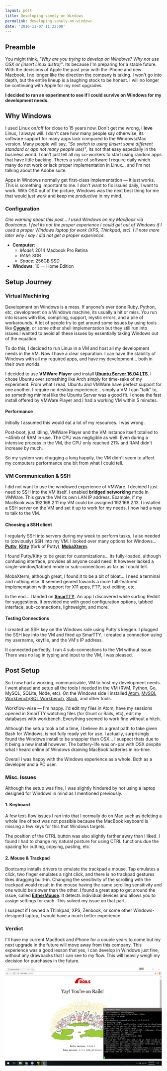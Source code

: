 ```yaml
---
layout: post
title: Developing sanely on Windows
permalink: developing-sanely-on-windows
date: '2016-11-07 11:22:00'
---
```


## Preamble

You might think, *"Why are you trying to develop on Windows? Why not use OSX or (insert Linux distro)"*. Its because I'm preparing for a stable future. With the decisions of Apple the past year with the iPhone and new Macbook, I no longer like the direction the company is taking. I won't go into depth, but the entire lineup is a laughing stock to be honest. I will no longer be continuing with Apple for my next upgrades.

**I decided to run an experiment to see if I could survive on Windows for my development needs.**

## Why Windows

I used Linux on/off for close to 15 years now. Don't get me wrong, I **love** Linux, I always will. I don't care how many people say otherwise, its software support for many apps lack compared to the Windows/Mac version. Many people will say, *"So switch to using (insert some different standard or app not many people use)"*, its not that easy especially in the business world. I can't just tell all my co-workers to start using random apps that have little backing. Theres a suite of software I require daily which many do not work or lack proper implementation in Linux… and I'm not talking about the Adobe suite.

Apps in Windows normally get first-class implementation — it just works. This is something important to me. I don't want to fix issues daily, I want to work. With OSX out of the picture, Windows was the next best thing for me that would *just work* and keep me *productive* in my mind.

### Configuration

*One warning about this post... I used Windows on my MacBook via Bootcamp. I feel its not the proper experience I could get out of Windows if I used a proper Windows laptop for work (XPS, Thinkpad, etc). I'll note more later why I say I did not get a proper experience.*

+ **Computer**:
  + *Model*: 2014 Macbook Pro Retina
  + *RAM*: 8GB
  + *Space:* 256GB SSD
+ **Windows**: 10 — Home Edition

## Setup Journey

### Virtual Machining

Development on Windows is a mess. If anyone's ever done Ruby, Python, etc, development on a Windows machine, its usually a hit or miss. You run into issues with libs, compiling, support, mystic errors, and a pile of workarounds. A lot of people try to get around some issues by using tools like **[Cygwin](https://www.cygwin.com/)**, or some other shell implementation but they still run into issues.I wanted to avoid all these issues by essentially taking Windows out of the equation.

To do this, I decided to run Linux in a VM and host all my development needs in the VM. Now I have a clear separation. I can have the stability of Windows with all my required apps, and have my development… both in their own worlds.

I decided to use **VMWare Player** and install **[Ubuntu Server 16.04 LTS](https://www.ubuntu.com/download/server)**. I chose Ubuntu over something like Arch simply for time-sake of my experiment. From what I read, Ubuntu and VMWare have perfect support for one another. I require no desktop experience... simply a VM I can "talk" to, so something minimal like the Ubuntu Server was a good fit. I chose the fast install offered by VMWare Player and I had a working VM within 5 minutes.

#### Performance

Initially I assumed this would eat a lot of my resources. I was wrong.

Post-boot, just idling, VMWare Player and the VM instance itself totalled to ~45mb of RAM in-use. The CPU was negligible as well. Even during a intensive process in the VM, the CPU only reached 21% and RAM didn't increase by much.

So my system was chugging a long happily, the VM didn't seem to affect my computers performance one bit from what I could tell.

### VM Communication & SSH

I did not want to use the windowed experience of VMWare. I decided I just need to SSH into the VM itself. I enabled **bridged networking** mode in VMWare. This gave the VM its own LAN IP address. Example, if my MacBook was 192.168.2.11 my VM could be assigned 192.168.2.13. I installed a SSH server on the VM and set it up to work for my needs. I now had a way to talk to the VM.

#### Choosing a SSH client

I regularly SSH into servers during my week to perform tasks, I also needed to (obviously) SSH into my VM. I looked over many options for Windows… **[Putty](http://www.chiark.greenend.org.uk/~sgtatham/putty/)**, **[Kitty](http://kitty.9bis.net/)** (fork of Putty), **[MobaXterm](http://mobaxterm.mobatek.net/)**.

I found Putty/Kitty to be great for customizations… its fully-loaded, although confusing interface, provides all anyone could need. It however lacked a single-window/tabbed mode or sub-connections as far as I could tell.

MobaXterm, although great, I found it to be a bit of bloat… I need a terminal and nothing else. It seemed geared towards a more full-featured implementation with support for X11 apps, FTP, text editing, etc.

In the end... I landed on **[SmarTTY](http://smartty.sysprogs.com/)**. An app I discovered while surfing Reddit for suggestions. It provided me with good configuration options, tabbed interface, sub-connections, lightweight, and more.

#### Testing Connections

I created an SSH key on the Windows side using Putty's keygen. I plugged the SSH key into the VM and fired up SmarTTY. I created a connection using my username, keyfile, and the VM's IP address.

It connected perfectly. I ran 4 sub-connections to the VM without issue. There was no lag in typing and input to the VM, I was pleased.

## Post Setup

So I now had a working, communicable, VM to host my development needs. I went ahead and setup all the tools I needed in the VM (RVM, Python, Go, MySQL, SQLite, Node, etc). On the Windows side I installed [Atom](http://atom.io), [MySQL Workbench](http://www.mysql.com/products/workbench/)/[SQL Workbench](http://www.sql-workbench.net/), [Slack](http://slack.com), and other tools. 

Workflow-wise — I'm happy. I'd edit my files in Atom, have my sessions opened in SmarTTY watching files (for Grunt or Rails, etc), edit my databases with workbench. Everything seemed to work fine without a hitch.

Although the setup took a bit a time, I believe its a great path to take given Bash for Windows, is not fully ready yet for use. I actually, surprisingly found the Windows install to be snappier than OSX… I suspect thats due to it being a new install however. The battery-life was on-par with OSX despite what I heard online of Windows draining MacBook batteries in no-time.

Overall I was happy with the Windows experience as a whole. Both as a developer and a PC user.

### Misc. Issues

Although the setup was fine, I was slightly hindered by not using a laptop designed for Windows in mind as I mentioned previously.

#### 1. Keyboard

A few text-flow issues I ran into that I normally do on Mac such as deleting a whole line of text was not possible because the MacBook keyboard is missing a few keys for this that Windows targets.

The position of the CTRL button was also slightly farther away than I liked. I found I had to change my natural posture for using CTRL functions due the spacing for cutting, copying, pasting, etc.

#### 2. Mouse & Trackpad

Bootcamp installs drivers to emulate the trackpad a mouse. Tap emulates a click, two finger emulates a right click, and there is no trackpad gestures likes dragging built-in. Changing the sensitivity of the scrolling with the trackpad would result in the mouse having the same scrolling sensitivity and one would be slower than the other. I found a great app to get around the issue, called **[EitherMouse](http://eithermouse.com)**. It detects individual devices and allows you to assign settings for each. This solved my issue on that part.

I suspect if I owned a Thinkpad, XPS, Zenbook, or some other Windows-designed laptop, I would have a much better experience.

### Verdict

I'll have my current MacBook and iPhone for a couple years to come but my next upgrade in the future will move away from this company. This experience was a good lesson that yes, I can develop in Windows just fine, without any drawbacks that I can see to my flow. This will heavily weigh my decision for purchases in the future.

[![Trying Kitty with Ubuntu Server on a VM with Rails](/assets/images/kitty_vm_rails.png)](/assets/images/kitty_vm_rails.png)
